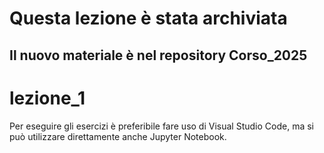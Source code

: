 # Questa lezione è stata archiviata
## Il nuovo materiale è nel repository Corso_2025
# lezione_1  

Per eseguire gli esercizi è preferibile fare uso di Visual Studio Code, ma si può utilizzare direttamente anche Jupyter Notebook.

